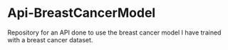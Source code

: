 # Api-BreastCancerModel
Repository for an API done to use the breast cancer model I have trained with a breast cancer dataset.
